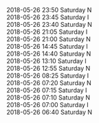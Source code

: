 2018-05-26 23:50 Saturday  N  
2018-05-26 23:45 Saturday  I  
2018-05-26 23:40 Saturday  N  
2018-05-26 21:05 Saturday  I  
2018-05-26 21:00 Saturday  N  
2018-05-26 14:45 Saturday  I  
2018-05-26 14:40 Saturday  N  
2018-05-26 13:10 Saturday  I  
2018-05-26 12:55 Saturday  N  
2018-05-26 08:25 Saturday  I  
2018-05-26 07:20 Saturday  N  
2018-05-26 07:15 Saturday  I  
2018-05-26 07:10 Saturday  N  
2018-05-26 07:00 Saturday  I  
2018-05-26 06:40 Saturday  N  
